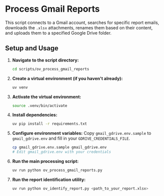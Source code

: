 # Process Gmail Reports

This script connects to a Gmail account, searches for specific report emails, downloads the `.xlsx` attachments, renames them based on their content, and uploads them to a specified Google Drive folder.

## Setup and Usage

1.  **Navigate to the script directory:**
    ```bash
    cd scripts/ov_process_gmail_reports
    ```

2.  **Create a virtual environment (if you haven't already):**
    ```bash
    uv venv
    ```

3.  **Activate the virtual environment:**
    ```bash
    source .venv/bin/activate
    ```

4.  **Install dependencies:**
    ```bash
    uv pip install -r requirements.txt
    ```

5.  **Configure environment variables:**
    Copy `gmail_gdrive.env.sample` to `gmail_gdrive.env` and fill in your `GDRIVE_CREDENTIALS_FILE`.
    ```bash
    cp gmail_gdrive.env.sample gmail_gdrive.env
    # Edit gmail_gdrive.env with your credentials
    ```

6.  **Run the main processing script:**
    ```bash
    uv run python ov_process_gmail_reports.py
    ```

7.  **Run the report identification utility:**
    ```bash
    uv run python ov_identify_report.py <path_to_your_report.xlsx>
    ```